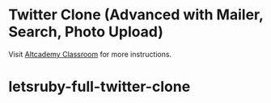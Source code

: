 # Twitter Clone (Advanced with Mailer, Search, Photo Upload)

Visit [Altcademy Classroom](https://www.altcademy.com/classroom/) for more instructions.
# letsruby-full-twitter-clone
